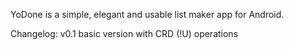 YoDone is a simple, elegant and usable list maker app for Android.

Changelog:
v0.1 basic version with CRD (!U) operations